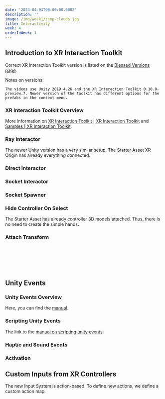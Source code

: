 ```yaml
---
date: '2024-04-03T00:00:00.000Z'
description: ''
image: /img/week1/temp-clouds.jpg
title: Interactivity
week: 4
orderInWeek: 1
---
```


<script>import VideoEmbed from '$lib/VideoEmbed.svelte'</script>

## Introduction to XR Interaction Toolkit

Correct XR Interaction Toolkit version is listed on the [Blessed Versions page](/additional/blessedversions/).

Notes on versions:

```
The videos use Unity 2019.4.26 and the XR Interaction Toolkit 0.10.0-preview.7. Newer version of the toolkit has different options for the prefabs in the context menu. 
```

### XR Interaction Toolkit Overview

<VideoEmbed youtube="3n43r-ORwaY"></VideoEmbed>

More information on [XR Interaction Toolkit | XR Interaction Toolkit](https://docs.unity3d.com/Packages/com.unity.xr.interaction.toolkit@2.6/manual/index.html) and [Samples | XR Interaction Toolkit](https://docs.unity3d.com/Packages/com.unity.xr.interaction.toolkit@2.6/manual/samples.html).

### Ray Interactor

<VideoEmbed youtube="ESK5Qs2Xc0U"></VideoEmbed>

The newer Unity version has a very similar setup. The Starter Asset XR Origin has already everything connected.

### Direct Interactor

<VideoEmbed youtube="mfzXB-94F18"></VideoEmbed>

### Socket Interactor

<VideoEmbed youtube="vY6gRU8yL6U"></VideoEmbed>

### Socket Spawner

<VideoEmbed youtube="KfmYdR73C6c"></VideoEmbed>

### Hide Controller On Select

<VideoEmbed youtube="EGbK8JmVCig"></VideoEmbed>

The Starter Asset has already controller 3D models attached. Thus, there is no need to create the simple hands.

### Attach Transform

<VideoEmbed youtube="4bjHXhjjIxI"></VideoEmbed>

 

 

 

## Unity Events

### Unity Events Overview

<VideoEmbed youtube="EeLvibEevks"></VideoEmbed>

Here, you can find the [manual](https://docs.unity3d.com/Manual/UnityEvents.html).

### Scripting Unity Events

<VideoEmbed youtube="7vFYQepb_8A"></VideoEmbed>

The link to the [manual on scripting unity events](https://docs.unity3d.com/ScriptReference/Events.UnityEvent.html).

### Haptic and Sound Events

<VideoEmbed youtube="EeBTQpZ8LT0"></VideoEmbed>

### Activation

<VideoEmbed youtube="kEoqLgIEMZ8"></VideoEmbed>

## Custom Inputs from XR Controllers

The new Input System is action-based. To define new actions, we define a custom action map.

<VideoEmbed youtube="mUq3m4PHPWM"></VideoEmbed>
